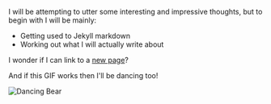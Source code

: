 I will be attempting to utter some interesting and impressive thoughts, but to begin with I will be mainly:

- Getting used to Jekyll markdown
- Working out what I will actually write about

I wonder if I can link to a [new page](page2.md)?

And if this GIF works then I'll be dancing too!

![Dancing Bear](https://media.giphy.com/media/P10J1QpCQlF16/giphy.gif)
